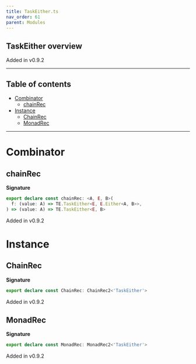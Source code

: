 ```yaml
---
title: TaskEither.ts
nav_order: 61
parent: Modules
---
```


## TaskEither overview

Added in v0.9.2

---

<h2 class="text-delta">Table of contents</h2>

- [Combinator](#combinator)
  - [chainRec](#chainrec)
- [Instance](#instance)
  - [ChainRec](#chainrec)
  - [MonadRec](#monadrec)

---

# Combinator

## chainRec

**Signature**

```ts
export declare const chainRec: <A, E, B>(
  f: (value: A) => TE.TaskEither<E, E.Either<A, B>>,
) => (value: A) => TE.TaskEither<E, B>
```

Added in v0.9.2

# Instance

## ChainRec

**Signature**

```ts
export declare const ChainRec: ChainRec2<'TaskEither'>
```

Added in v0.9.2

## MonadRec

**Signature**

```ts
export declare const MonadRec: MonadRec2<'TaskEither'>
```

Added in v0.9.2
